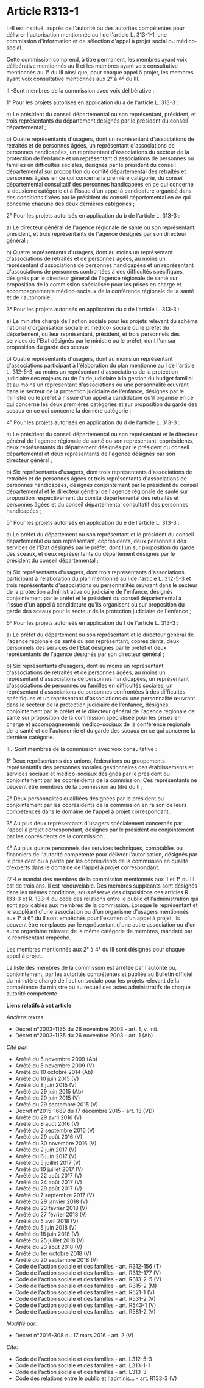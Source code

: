 # Article R313-1

I.-Il est institué, auprès de l'autorité ou des autorités compétentes pour délivrer l'autorisation mentionnée au I de
l'article L. 313-1-1, une commission d'information et de sélection d'appel à projet social ou médico-social. 

Cette commission comprend, à titre permanent, les membres ayant voix délibérative mentionnés au II et les membres ayant voix
consultative mentionnés au 1° du III ainsi que, pour chaque appel à projet, les membres ayant voix consultative mentionnés
aux 2° à 4° du III. 

II.-Sont membres de la commission avec voix délibérative : 

1° Pour les projets autorisés en application du a de l'article L. 313-3 : 

a) Le président du conseil départemental ou son représentant, président, et trois représentants du département désignés par
le président du conseil départemental ; 

b) Quatre représentants d'usagers, dont un représentant d'associations de retraités et de personnes âgées, un représentant
d'associations de personnes handicapées, un représentant d'associations du secteur de la protection de l'enfance et un
représentant d'associations de personnes ou familles en difficultés sociales, désignés par le président du conseil
départemental sur proposition du comité départemental des retraités et personnes âgées en ce qui concerne la première
catégorie, du conseil départemental consultatif des personnes handicapées en ce qui concerne la deuxième catégorie et à
l'issue d'un appel à candidature organisé dans des conditions fixées par le président du conseil départemental en ce qui
concerne chacune des deux dernières catégories ; 

2° Pour les projets autorisés en application du b de l'article L. 313-3 : 

a) Le directeur général de l'agence régionale de santé ou son représentant, président, et trois représentants de l'agence
désignés par son directeur général ; 

b) Quatre représentants d'usagers, dont au moins un représentant d'associations de retraités et de personnes âgées, au moins
un représentant d'associations de personnes handicapées et un représentant d'associations de personnes confrontées à des
difficultés spécifiques, désignés par le directeur général de l'agence régionale de santé sur proposition de la commission
spécialisée pour les prises en charge et accompagnements médico-sociaux de la conférence régionale de la santé et de
l'autonomie ; 

3° Pour les projets autorisés en application du c de l'article L. 313-3 : 

a) Le ministre chargé de l'action sociale pour les projets relevant du schéma national d'organisation sociale et médico-
sociale ou le préfet du département, ou leur représentant, président, et trois personnels des services de l'Etat désignés par
le ministre ou le préfet, dont l'un sur proposition du garde des sceaux ; 

b) Quatre représentants d'usagers, dont au moins un représentant d'associations participant à l'élaboration du plan mentionné
au I de l'article L. 312-5-3, au moins un représentant d'associations de la protection judiciaire des majeurs ou de l'aide
judiciaire à la gestion du budget familial et au moins un représentant d'associations ou une personnalité œuvrant dans le
secteur de la protection judiciaire de l'enfance, désignés par le ministre ou le préfet à l'issue d'un appel à candidature
qu'il organise en ce qui concerne les deux premières catégories et sur proposition du garde des sceaux en ce qui concerne la
dernière catégorie ; 

4° Pour les projets autorisés en application du d de l'article L. 313-3 : 

a) Le président du conseil départemental ou son représentant et le directeur général de l'agence régionale de santé ou son
représentant, coprésidents, deux représentants du département désignés par le président du conseil départemental et deux
représentants de l'agence désignés par son directeur général ; 

b) Six représentants d'usagers, dont trois représentants d'associations de retraités et de personnes âgées et trois
représentants d'associations de personnes handicapées, désignés conjointement par le président du conseil départemental et le
directeur général de l'agence régionale de santé sur proposition respectivement du comité départemental des retraités et
personnes âgées et du conseil départemental consultatif des personnes handicapées ; 

5° Pour les projets autorisés en application du e de l'article L. 313-3 : 

a) Le préfet du département ou son représentant et le président du conseil départemental ou son représentant, coprésidents,
deux personnels des services de l'Etat désignés par le préfet, dont l'un sur proposition du garde des sceaux, et deux
représentants du département désignés par le président du conseil départemental ; 

b) Six représentants d'usagers, dont trois représentants d'associations participant à l'élaboration du plan mentionné au I de
l'article L. 312-5-3 et trois représentants d'associations ou personnalités œuvrant dans le secteur de la protection
administrative ou judiciaire de l'enfance, désignés conjointement par le préfet et le président du conseil départemental à
l'issue d'un appel à candidature qu'ils organisent ou sur proposition du garde des sceaux pour le secteur de la protection
judiciaire de l'enfance ; 

6° Pour les projets autorisés en application du f de l'article L. 313-3 : 

a) Le préfet du département ou son représentant et le directeur général de l'agence régionale de santé ou son représentant,
coprésidents, deux personnels des services de l'Etat désignés par le préfet et deux représentants de l'agence désignés par
son directeur général ; 

b) Six représentants d'usagers, dont au moins un représentant d'associations de retraités et de personnes âgées, au moins un
représentant d'associations de personnes handicapées, un représentant d'associations de personnes ou familles en difficultés
sociales, un représentant d'associations de personnes confrontées à des difficultés spécifiques et un représentant
d'associations ou une personnalité œuvrant dans le secteur de la protection judiciaire de l'enfance, désignés conjointement
par le préfet et le directeur général de l'agence régionale de santé sur proposition de la commission spécialisée pour les
prises en charge et accompagnements médico-sociaux de la conférence régionale de la santé et de l'autonomie et du garde des
sceaux en ce qui concerne la dernière catégorie. 

III.-Sont membres de la commission avec voix consultative : 

1° Deux représentants des unions, fédérations ou groupements représentatifs des personnes morales gestionnaires des
établissements et services sociaux et médico-sociaux désignés par le président ou conjointement par les coprésidents de la
commission. Ces représentants ne peuvent être membres de la commission au titre du II ; 

2° Deux personnalités qualifiées désignées par le président ou conjointement par les coprésidents de la commission en raison
de leurs compétences dans le domaine de l'appel à projet correspondant ; 

3° Au plus deux représentants d'usagers spécialement concernés par l'appel à projet correspondant, désignés par le président
ou conjointement par les coprésidents de la commission ; 

4° Au plus quatre personnels des services techniques, comptables ou financiers de l'autorité compétente pour délivrer
l'autorisation, désignés par le président ou à parité par les coprésidents de la commission en qualité d'experts dans le
domaine de l'appel à projet correspondant. 

IV.-Le mandat des membres de la commission mentionnés aux II et 1° du III est de trois ans. Il est renouvelable. Des membres
suppléants sont désignés dans les mêmes conditions, sous réserve des dispositions des articles R. 133-3 et R. 133-4 du code
des relations entre le public et l'administration qui sont applicables aux membres de la commission. Lorsque le représentant
et le suppléant d'une association ou d'un organisme d'usagers mentionnés aux 1° à 6° du II sont empêchés pour l'examen d'un
appel à projet, ils peuvent être remplacés par le représentant d'une autre association ou d'un autre organisme relevant de la
même catégorie de membres, mandaté par le représentant empêché. 

Les membres mentionnés aux 2° à 4° du III sont désignés pour chaque appel à projet. 

La liste des membres de la commission est arrêtée par l'autorité ou, conjointement, par les autorités compétentes et publiée
au Bulletin officiel du ministère chargé de l'action sociale pour les projets relevant de la compétence du ministre ou au
recueil des actes administratifs de chaque autorité compétente.

**Liens relatifs à cet article**

_Anciens textes_:

  - Décret n°2003-1135 du 26 novembre 2003 - art. 1, v. init.
  - Décret n°2003-1135 du 26 novembre 2003 - art. 1 (Ab)

_Cité par_:

  - Arrêté du 5 novembre 2009 (Ab)
  - Arrêté du 5 novembre 2009 (V)
  - Arrêté du 10 octobre 2014 (Ab)
  - Arrêté du 10 juin 2015 (V)
  - Arrêté du 8 juin 2015 (V)
  - Arrêté du 29 juin 2015 (Ab)
  - Arrêté du 29 juin 2015 (V)
  - Arrêté du 29 septembre 2015 (V)
  - Décret n°2015-1689 du 17 décembre 2015 - art. 13 (VD)
  - Arrêté du 29 avril 2016 (V)
  - Arrêté du 8 août 2016 (V)
  - Arrêté du 2 septembre 2016 (V)
  - Arrêté du 29 août 2016 (V)
  - Arrêté du 30 novembre 2016 (V)
  - Arrêté du 2 juin 2017 (V)
  - Arrêté du 6 juin 2017 (V)
  - Arrêté du 5 juillet 2017 (V)
  - Arrêté du 10 juillet 2017 (V)
  - Arrêté du 22 août 2017 (V)
  - Arrêté du 24 août 2017 (V)
  - Arrêté du 29 août 2017 (V)
  - Arrêté du 7 septembre 2017 (V)
  - Arrêté du 29 janvier 2018 (V)
  - Arrêté du 23 février 2018 (V)
  - Arrêté du 27 février 2018 (V)
  - Arrêté du 5 avril 2018 (V)
  - Arrêté du 5 juin 2018 (V)
  - Arrêté du 18 juin 2018 (V)
  - Arrêté du 25 juillet 2018 (V)
  - Arrêté du 23 août 2018 (V)
  - Arrêté du 1er octobre 2018 (V)
  - Arrêté du 20 septembre 2018 (V)
  - Code de l'action sociale et des familles - art. R312-156 (T)
  - Code de l'action sociale et des familles - art. R312-177 (V)
  - Code de l'action sociale et des familles - art. R313-2-5 (V)
  - Code de l'action sociale et des familles - art. R315-2 (M)
  - Code de l'action sociale et des familles - art. R521-1 (V)
  - Code de l'action sociale et des familles - art. R531-2 (V)
  - Code de l'action sociale et des familles - art. R543-1 (V)
  - Code de l'action sociale et des familles - art. R581-2 (V)

_Modifié par_:

  - Décret n°2016-308 du 17 mars 2016 - art. 2 (V)

_Cite_:

  - Code de l'action sociale et des familles - art. L312-5-3
  - Code de l'action sociale et des familles - art. L313-1-1
  - Code de l'action sociale et des familles - art. L313-3
  - Code des relations entre le public et l'adminis... - art. R133-3 (V)
